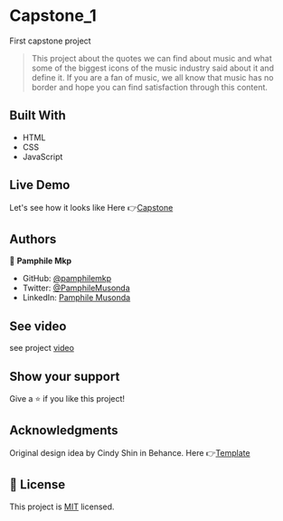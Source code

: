 
# Capstone_1

First capstone project

> This project about the quotes we can find about music and what some of the biggest icons of the music industry  said about it and  define it. If you are a fan of music, we all know that music has no border  and hope you can find satisfaction through this content.

## Built With

- HTML
- CSS
- JavaScript

## Live Demo

Let's see how it looks like 
Here 👉[Capstone]( https://pamphilemkp.github.io/Capstone_1/)

## Authors

👤 **Pamphile Mkp**

- GitHub: [@pamphilemkp](https://github.com/pamphilemkp)
- Twitter: [@PamphileMusonda](https://twitter.com/PamphileMusonda)
- LinkedIn: [Pamphile Musonda](https://linkedin.com/in/pamphile-musonda-2bb8a9237)

## See video
see project [video](https://www.loom.com/share/fb6b4883652b4f1e9078f128dcf77a5c)

## Show your support

Give a ⭐️ if you like this project!

## Acknowledgments

Original design idea by Cindy Shin in Behance. 
Here 👉[Template](https://www.behance.net/gallery/29845175/CC-Global-Summit-2015)

## 📝 License

This project is [MIT](./MIT.md) licensed.

